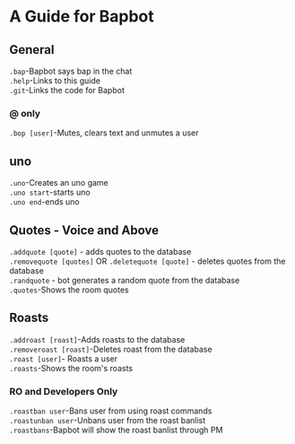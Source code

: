 # A Guide for Bapbot

## General
``.bap``-Bapbot says bap in the chat<br>
``.help``-Links to this guide<br>
``.git``-Links the code for Bapbot<br>
### @ only
``.bop [user]``-Mutes, clears text and unmutes a user<br>
## uno
``.uno``-Creates an uno game<br>
``.uno start``-starts uno<br>
``.uno end``-ends uno<br>
## Quotes - Voice and Above
`.addquote [quote]` - adds quotes to the database<br>
`.removequote [quotes]` OR `.deletequote [quote]` -  deletes quotes from the database<br>
`.randquote` - bot generates a random quote from the database<br>
``.quotes``-Shows the room quotes<br>
## Roasts
``.addroast [roast]``-Adds roasts to the database<br>
``.removeroast [roast]``-Deletes roast from the database<br>
``.roast [user]``- Roasts a user<br>
``.roasts``-Shows the room's roasts<br>
### RO and Developers Only<br>
``.roastban user``-Bans user from using roast commands<br>
``.roastunban user``-Unbans user from the roast banlist<br>
``.roastbans``-Bapbot will show the roast banlist through PM<br>
